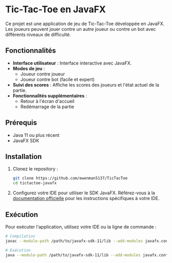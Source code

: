 # Tic-Tac-Toe en JavaFX

Ce projet est une application de jeu de Tic-Tac-Toe développée en JavaFX. Les joueurs peuvent jouer contre un autre joueur ou contre un bot avec différents niveaux de difficulté.

## Fonctionnalités

- **Interface utilisateur** : Interface interactive avec JavaFX.
- **Modes de jeu** :
  - Joueur contre joueur
  - Joueur contre bot (facile et expert)
- **Suivi des scores** : Affiche les scores des joueurs et l'état actuel de la partie.
- **Fonctionnalités supplémentaires** :
  - Retour à l'écran d'accueil
  - Redémarrage de la partie

## Prérequis

- Java 11 ou plus récent
- JavaFX SDK

## Installation

1. Clonez le repository :
    ```sh
    git clone https://github.com/ewenman5137/TicTacToe
    cd tictactoe-javafx
    ```

2. Configurez votre IDE pour utiliser le SDK JavaFX. Référez-vous à la [documentation officielle](https://openjfx.io/openjfx-docs/) pour les instructions spécifiques à votre IDE.

## Exécution

Pour exécuter l'application, utilisez votre IDE ou la ligne de commande :

```sh
# Compilation
javac --module-path /path/to/javafx-sdk-11/lib --add-modules javafx.controls,javafx.fxml -d out src/com/example/tictactoe/*.java

# Exécution
java --module-path /path/to/javafx-sdk-11/lib --add-modules javafx.controls,javafx.fxml -cp out com.example.tictactoe.Main
